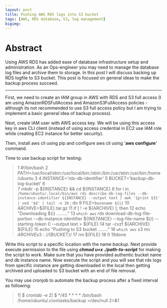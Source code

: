 ```yaml
---
layout: post
title: Pushing AWS RDS logs into S3 bucket
tags: [AWS, RDS database, S3, log management]
bigimg: 
---
```


# Abstract
Using AWS RDS has added ease of database infrastructure setup and administration. As an Ops-engineer you may need to manage the database log files and archive them to storage. In this post I will discuss backing up RDS logfile to S3 bucket. This post is focused on general ideas to make the backup process succeed.

---

First, we need to create an IAM group in AWS with RDS and S3 full access (I am using AmazonRDSFullAccess and AmazonS3FullAccess policies - although its not recommended to use S3 full access policy but I am trying to implement a basic general idea of backup process). 

Next, create IAM user with AWS access key. We will be using this access key in aws CLI client (instead of using access credential in EC2 use IAM role while creating EC2 instance for better security). 

Then, install aws cli using pip and configure aws cli using '**aws configure**' command. 

Time to use backup script for testing:

> 1  #!/bin/bash
> 2  PATH=/usr/local/sbin:/usr/local/bin:/sbin:/bin:/usr/sbin:/usr/bin:/home/ubuntu
> 3 
> 4  INSTANCE='rds-db-identifier'
> 5  BUCKET='backup-db-log-bucket'
> 6  
> 7  mkdir -p ${INSTANCE} && cd ${INSTANCE}
> 8  for i in `/home/ubuntu/.local/bin/aws rds describe-db-log-files --db-instance-identifier ${INSTANCE} --output text | awk '{print $3}' | sed '$d' | tail -n 10` ; do
> 9  	FILE=`basename ${i}`
> 10	ARCHIVE=${FILE}.tar.gz
> 11	if [ ! -e ${ARCHIVE} ]; then
> 12		echo "Downloading ${i} ........."
> 13		`which aws` rds download-db-log-file-portion --db-instance-identifier ${INSTANCE} --log-file-name ${i} --starting-token 0 --output text > ${FILE}
> 14		tar -cvzf ${ARCHIVE} ${FILE}
> 15		echo "Pushing to S3 bucket ........"
> 16		`which aws` s3 mv ${ARCHIVE} s3://${BUCKET}/
> 17		rm ${FILE}
> 18	fi
> 19done

Write this script to a specific location with the name *backup*. Next provide execute permission to the file using _**chmod u+x ./path-to-script**_ for making the script to work. Make sure that you have provided authentic bucket name and db instance name. Now execute the script and you will see that rds logs from specific instance are getting downloaded in the local then getting archived and uploaded to S3 bucket with an end of file removal. 

You may use cronjob to automate the backup process after a fixed interval as following:

> 1| $ crontab -e
> 2| $ */45 * * * * /bin/bash /home/ubuntu/.crontasks/backup >/dev/null 2>&1 


